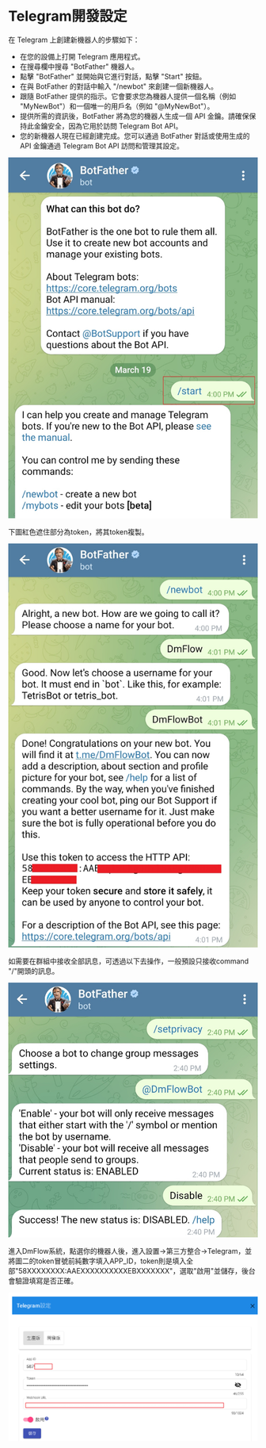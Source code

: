 # Telegram開發設定

在 Telegram 上創建新機器人的步驟如下：

- 在您的設備上打開 Telegram 應用程式。
- 在搜尋欄中搜尋 "BotFather" 機器人。
- 點擊 "BotFather" 並開始與它進行對話，點擊 "Start" 按鈕。
- 在與 BotFather 的對話中輸入 "/newbot" 來創建一個新機器人。
- 跟隨 BotFather 提供的指示。它會要求您為機器人提供一個名稱（例如 "MyNewBot"）和一個唯一的用戶名（例如 "@MyNewBot"）。
- 提供所需的資訊後，BotFather 將為您的機器人生成一個 API 金鑰。請確保保持此金鑰安全，因為它用於訪問 Telegram Bot API。
- 您的新機器人現在已經創建完成。您可以通過 BotFather 對話或使用生成的 API 金鑰通過 Telegram Bot API 訪問和管理其設定。

![](../../../../../../images/tw/telegram-001.jpg "圖一")

下圖紅色遮住部分為token，將其token複製。

![](../../../../../../images/tw/telegram-002.jpg "圖二")

如需要在群組中接收全部訊息，可透過以下去操作，一般預設只接收command "/"開頭的訊息。

![](../../../../../../images/tw/telegram-group-disabled-slash.jpg)

進入DmFlow系統，點選你的機器人後，進入設置->第三方整合->Telegram，並將圖二的token冒號前純數字填入APP_ID，token則是填入全部"58XXXXXXXX:AAEXXXXXXXXXXEBXXXXXXX"，選取"啟用"並儲存，後台會驗證填寫是否正確。

![](../../../../../../images/tw/telegram-setting-page.png)